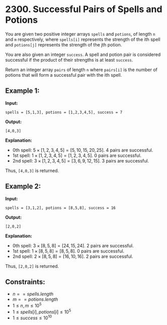 # 2300. Successful Pairs of Spells and Potions

You are given two positive integer arrays `spells` and `potions`, of length `n` and `m` respectively, where `spells[i]` represents the strength of the ith spell and `potions[j]` represents the strength of the jth potion.

You are also given an integer `success`. A spell and potion pair is considered successful if the product of their strengths is at least `success`.

Return an integer array `pairs` of length `n` where `pairs[i]` is the number of potions that will form a successful pair with the ith spell.

## Example 1:

**Input:**

```plaintext
spells = [5,1,3], potions = [1,2,3,4,5], success = 7
```

**Output:**

```plaintext
[4,0,3]
```

**Explanation:**

- 0th spell: $5 \times [1,2,3,4,5] = [5,10,15,20,25]$. 4 pairs are successful.
- 1st spell: $1 \times [1,2,3,4,5] = [1,2,3,4,5]$. 0 pairs are successful.
- 2nd spell: $3 \times [1,2,3,4,5] = [3,6,9,12,15]$. 3 pairs are successful.

Thus, `[4,0,3]` is returned.

## Example 2:

**Input:**

```plaintext
spells = [3,1,2], potions = [8,5,8], success = 16
```

**Output:**

```plaintext
[2,0,2]
```

**Explanation:**

- 0th spell: $3 \times [8,5,8] = [24,15,24]$. 2 pairs are successful.
- 1st spell: $1 \times [8,5,8] = [8,5,8]$. 0 pairs are successful.
- 2nd spell: $2 \times [8,5,8] = [16,10,16]$. 2 pairs are successful.

Thus, `[2,0,2]` is returned.

## Constraints:

- $n == spells.length$
- $m == potions.length$
- $1 \leq n, m \leq 10^5$
- $1 \leq spells[i], potions[i] \leq 10^5$
- $1 \leq success \leq 10^{10}$
